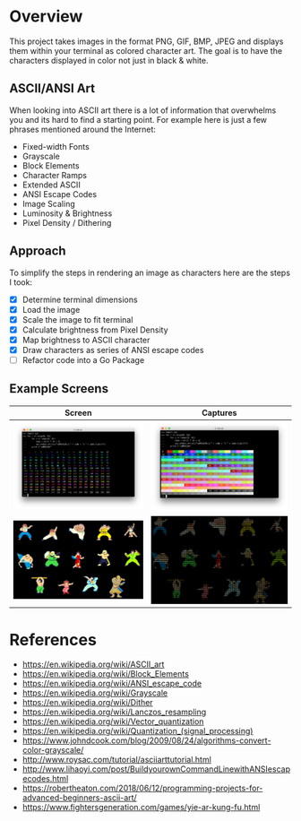 # Overview

This project takes images in the format PNG, GIF, BMP, JPEG and displays them within your terminal as colored character art.
The goal is to have the characters displayed in color not just in black & white.

## ASCII/ANSI Art

When looking into ASCII art there is a lot of information that overwhelms you and its hard to find a starting point.
For example here is just a few phrases mentioned around the Internet:

* Fixed-width Fonts
* Grayscale
* Block Elements
* Character Ramps
* Extended ASCII
* ANSI Escape Codes
* Image Scaling
* Luminosity & Brightness
* Pixel Density / Dithering

## Approach

To simplify the steps in rendering an image as characters here are the steps I took:

- [X] Determine terminal dimensions
- [X] Load the image
- [X] Scale the image to fit terminal
- [X] Calculate brightness from Pixel Density
- [X] Map brightness to ASCII character
- [X] Draw characters as series of ANSI escape codes
- [ ] Refactor code into a Go Package

## Example Screens

[rainbow256]: /assets/rainbow-256.png "ANSI 256 Colors"
[rainbowBG256]: /assets/rainbow-background-256.png "ANSI 256 Colors"
[yakfChars]: /assets/yie-ar-kung-fu-characters.png "Yie-Ar-Kung-Fu Characters"
[yakfAnsiChars]: /assets/yie-ar-kung-fu-ansichars.png "Yie-Ar-Kung-Fu ANSI Characters"


Screen | Captures
------------ | -------------
![ANSI 256 Colors][rainbow256] | ![ANSI 256 Colors][rainbowBG256]
![Yie-Ar-Kung-Fu][yakfChars] | ![Yie-Ar-Kung-Fu][yakfAnsiChars]

# References

* https://en.wikipedia.org/wiki/ASCII_art
* https://en.wikipedia.org/wiki/Block_Elements
* https://en.wikipedia.org/wiki/ANSI_escape_code
* https://en.wikipedia.org/wiki/Grayscale
* https://en.wikipedia.org/wiki/Dither
* https://en.wikipedia.org/wiki/Lanczos_resampling
* https://en.wikipedia.org/wiki/Vector_quantization
* https://en.wikipedia.org/wiki/Quantization_(signal_processing)
* https://www.johndcook.com/blog/2009/08/24/algorithms-convert-color-grayscale/
* http://www.roysac.com/tutorial/asciiarttutorial.html
* http://www.lihaoyi.com/post/BuildyourownCommandLinewithANSIescapecodes.html
* https://robertheaton.com/2018/06/12/programming-projects-for-advanced-beginners-ascii-art/
* https://www.fightersgeneration.com/games/yie-ar-kung-fu.html